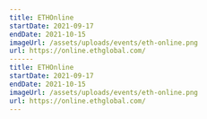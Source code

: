 ```yaml
---
title: ETHOnline
startDate: 2021-09-17
endDate: 2021-10-15
imageUrl: /assets/uploads/events/eth-online.png
url: https://online.ethglobal.com/
------
title: ETHOnline
startDate: 2021-09-17
endDate: 2021-10-15
imageUrl: /assets/uploads/events/eth-online.png
url: https://online.ethglobal.com/
---
```


